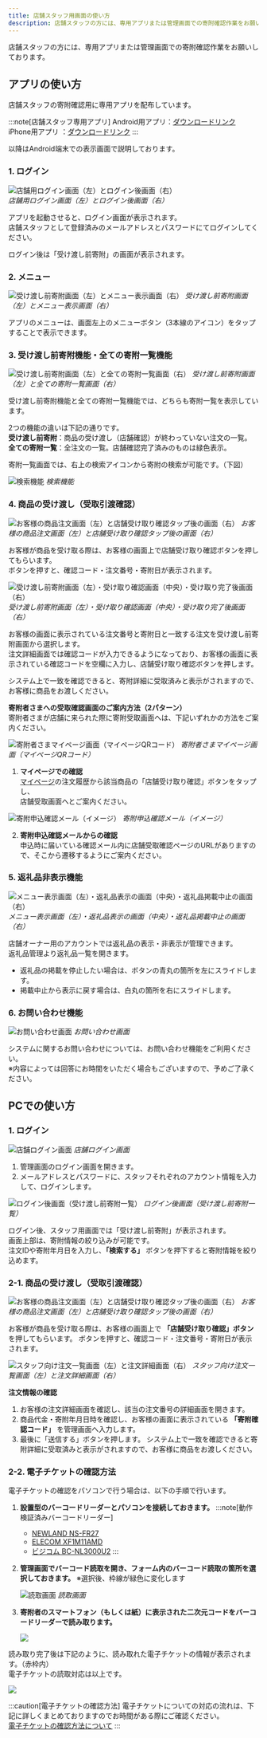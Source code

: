 ```yaml
---
title: 店舗スタッフ用画面の使い方
description: 店舗スタッフの方には、専用アプリまたは管理画面での寄附確認作業をお願いしております。
---
```


店舗スタッフの方には、専用アプリまたは管理画面での寄附確認作業をお願いしております。

## アプリの使い方

店舗スタッフの寄附確認用に専用アプリを配布しています。

:::note[店舗スタッフ専用アプリ]
Android用アプリ：[ダウンロードリンク](https://play.google.com/store/apps/details?id=com.suncackikaku.furusatos.store)  
iPhone用アプリ  ：[ダウンロードリンク](https://apps.apple.com/app/id1632550284)
:::

以降はAndroid端末での表示画面で説明しております。

### 1. ログイン

![店舗用ログイン画面（左）とログイン後画面（右）](../../../assets/images/staff_staff_01.png)  
*店舗用ログイン画面（左）とログイン後画面（右）*

アプリを起動させると、ログイン画面が表示されます。  
店舗スタッフとして登録済みのメールアドレスとパスワードにてログインしてください。

ログイン後は「受け渡し前寄附」の画面が表示されます。

### 2. メニュー

![受け渡し前寄附画面（左）とメニュー表示画面（右）](../../../assets/images/staff_staff_02.png)
*受け渡し前寄附画面（左）とメニュー表示画面（右）*

アプリのメニューは、画面左上のメニューボタン（3本線のアイコン）をタップすることで表示できます。

### 3. 受け渡し前寄附機能・全ての寄附一覧機能

![受け渡し前寄附画面（左）と全ての寄附一覧画面（右）](../../../assets/images/staff_staff_03.png)
*受け渡し前寄附画面（左）と全ての寄附一覧画面（右）*

受け渡し前寄附機能と全ての寄附一覧機能では、どちらも寄附一覧を表示しています。

2つの機能の違いは下記の通りです。  
**受け渡し前寄附**：商品の受け渡し（店舗確認）が終わっていない注文の一覧。  
**全ての寄附一覧**：全注文の一覧。店舗確認完了済みのものは緑色表示。

寄附一覧画面では、右上の検索アイコンから寄附の検索が可能です。（下図）

![検索機能](../../../assets/images/staff_staff_04.png)
*検索機能*

### 4. 商品の受け渡し（受取引渡確認）

![お客様の商品注文画面（左）と店舗受け取り確認タップ後の画面（右）](../../../assets/images/staff_staff_05.png)
*お客様の商品注文画面（左）と店舗受け取り確認タップ後の画面（右）*

お客様が商品を受け取る際は、お客様の画面上で店舗受け取り確認ボタンを押してもらいます。  
ボタンを押すと、確認コード・注文番号・寄附日が表示されます。

![受け渡し前寄附画面（左）・受け取り確認画面（中央）・受け取り完了後画面（右）](../../../assets/images/staff_staff_06.png)
*受け渡し前寄附画面（左）・受け取り確認画面（中央）・受け取り完了後画面（右）*

お客様の画面に表示されている注文番号と寄附日と一致する注文を受け渡し前寄附画面から選択します。  
注文詳細画面では確認コードが入力できるようになっており、お客様の画面に表示されている確認コードを空欄に入力し、店舗受け取り確認ボタンを押します。

システム上で一致を確認できると、寄附詳細に受取済みと表示がされますので、お客様に商品をお渡しください。

**寄附者さまへの受取確認画面のご案内方法（2パターン）**  
寄附者さまが店舗に来られた際に寄附受取画面へは、下記いずれかの方法をご案内ください。

![寄附者さまマイページ画面（マイページQRコード）](../../../assets/images/staff_staff_07.png)
*寄附者さまマイページ画面（マイページQRコード）*

1. **マイページでの確認**  
[マイページ](https://furusatos.com/mypage/)の注文履歴から該当商品の「店舗受け取り確認」ボタンをタップし、  
店舗受取画面へとご案内ください。

![寄附申込確認メール（イメージ）](../../../assets/images/staff_staff_08.png)
*寄附申込確認メール（イメージ）*

2. **寄附申込確認メールからの確認**  
申込時に届いている確認メール内に店舗受取確認ページのURLがありますので、そこから遷移するようにご案内ください。

### 5. 返礼品非表示機能

![メニュー表示画面（左）・返礼品表示の画面（中央）・返礼品掲載中止の画面（右）](../../../assets/images/staff_staff_09.png)
*メニュー表示画面（左）・返礼品表示の画面（中央）・返礼品掲載中止の画面（右）*

店舗オーナー用のアカウントでは返礼品の表示・非表示が管理できます。  
返礼品管理より返礼品一覧を開きます。

- 返礼品の掲載を停止したい場合は、ボタンの青丸の箇所を左にスライドします。
- 掲載中止から表示に戻す場合は、白丸の箇所を右にスライドします。

### 6. お問い合わせ機能

![お問い合わせ画面](../../../assets/images/staff_staff_10.png)
*お問い合わせ画面*

システムに関するお問い合わせについては、お問い合わせ機能をご利用ください。  
※内容によっては回答にお時間をいただく場合もございますので、予めご了承ください。

## PCでの使い方

### 1. ログイン
![店舗ログイン画面](../../../assets/images/staff_staff_11.png)
*店舗ログイン画面*

1. 管理画面のログイン画面を開きます。
2. メールアドレスとパスワードに、スタッフそれぞれのアカウント情報を入力して、ログインします。

![ログイン後画面（受け渡し前寄附一覧）](../../../assets/images/staff_staff_12.png)
*ログイン後画面（受け渡し前寄附一覧）*

ログイン後、スタッフ用画面では「受け渡し前寄附」が表示されます。  
画面上部は、寄附情報の絞り込みが可能です。  
注文IDや寄附年月日を入力し、**「検索する」** ボタンを押下すると寄附情報を絞り込めます。

### 2-1. 商品の受け渡し（受取引渡確認）
![お客様の商品注文画面（左）と店舗受け取り確認タップ後の画面（右）](../../../assets/images/staff_staff_13.png)
*お客様の商品注文画面（左）と店舗受け取り確認タップ後の画面（右）*

お客様が商品を受け取る際は、お客様の画面上で **「店舗受け取り確認」ボタン** を押してもらいます。
ボタンを押すと、確認コード・注文番号・寄附日が表示されます。  

![スタッフ向け注文一覧画面（左）と注文詳細画面（右）](../../../assets/images/staff_staff_14.png)
*スタッフ向け注文一覧画面（左）と注文詳細画面（右）*

**注文情報の確認**

1. お客様の注文詳細画面を確認し、該当の注文番号の詳細画面を開きます。
2. 商品代金・寄附年月日時を確認し、お客様の画面に表示されている **「寄附確認コード」** を管理画面へ入力します。
3. 最後に「送信する」ボタンを押します。
システム上で一致を確認できると寄附詳細に受取済みと表示がされますので、お客様に商品をお渡しください。

### 2-2. 電子チケットの確認方法

電子チケットの確認をパソコンで行う場合は、以下の手順で行います。

1. **設置型のバーコードリーダーとパソコンを接続しておきます。**
    :::note[動作検証済みバーコードリーダー]
    - [NEWLAND NS-FR27](https://www.newlandaidc.com/jp/products/Desktop-Scanner/FR27.html)
    - [ELECOM XF1M11AMD](https://www.elecom.co.jp/products/XF1M11AMD.html)
    - [ビジコム BC-NL3000U2](https://www.busicom.co.jp/h/bc-reader/bc-nl3000u.html)
    :::
    
2. **管理画面でバーコード読取を開き、フォーム内のバーコード読取の箇所を選択しておきます。**
※選択後、枠線が緑色に変化します
    
    ![読取画面](../../../assets/images/staff_staff_15.jpg)
    *読取画面*
    
3. **寄附者のスマートフォン（もしくは紙）に表示された二次元コードをバーコードリーダーで読み取ります。**
    
    ![](../../../assets/images/staff_staff_16.png)
    

読み取り完了後は下記のように、読み取れた電子チケットの情報が表示されます。（赤枠内）  
電子チケットの読取対応は以上です。

![](../../../assets/images/staff_staff_17.jpg)

:::caution[電子チケットの確認方法]
電子チケットについての対応の流れは、下記に詳しくまとめておりますのでお時間がある際にご確認ください。  
[電子チケットの確認方法について](../../lg/e-ticket/)
:::
